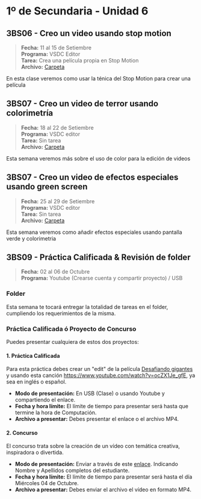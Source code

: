 # 1º de Secundaria - Unidad 6

## 3BS06 - Creo un video usando stop motion

> **Fecha:** 11 al 15 de Setiembre<br> **Programa:** VSDC Editor<br> **Tarea:** Crea una película propia en Stop Motion<br> **Archivo:** [Carpeta](https://app.box.com/s/fvacg8e4k3l397hxrrnmaajkbs40am0j)

En esta clase veremos como usar la ténica del Stop Motion para crear una película

## 3BS07 - Creo un video de terror usando colorimetría

> **Fecha:** 18 al 22 de Setiembre<br> **Programa:** VSDC editor<br> **Tarea:** Sin tarea<br> **Archivo:** [Carpeta](https://app.box.com/s/fvacg8e4k3l397hxrrnmaajkbs40am0j)

Esta semana veremos más sobre el uso de color para la edición de videos

<div class="currentTheme">

## 3BS07 - Creo un video de efectos especiales usando green screen

> **Fecha:** 25 al 29 de Setiembre<br> **Programa:** VSDC editor<br> **Tarea:** Sin tarea<br> **Archivo:** [Carpeta](https://app.box.com/s/fvacg8e4k3l397hxrrnmaajkbs40am0j)

Esta semana veremos como añadir efectos especiales usando pantalla verde y colorimetria

</div>

## 3BS09 -  Práctica Calificada & Revisión de folder

> **Fecha:** 02 al 06 de Octubre<br> **Programa:** Youtube (Crearse cuenta y compartir proyecto) / USB<br>

### Folder

Esta semana te tocará entregar la totalidad de tareas en el folder, cumpliendo los requerimientos de la misma.

### Práctica Calificada ó Proyecto de Concurso

Puedes presentar cualquiera de estos dos proyectos:

#### 1. Práctica Calificada

Para esta práctica debes crear un "edit" de la película [Desafiando gigantes](https://www.mediafire.com/file/8zgc6nx3ubjvvve/Facing.The.Giants.2006.1080P.BibliotecaFilmicaCristiana.Blogspot.mp4/file) y usando esta canción https://www.youtube.com/watch?v=ocZX1Je_gfE, ya sea en inglés o español.  

- **Modo de presentación:** En USB (Clase) o usando Youtube y compartiendo el enlace.
- **Fecha y hora límite:** El límite de tiempo para presentar será hasta que termine la hora de Computación.
- **Archivo a presentar:** Debes presentar el enlace o el archivo MP4.

#### 2. Concurso

El concurso trata sobre la creación de un vídeo con temática creativa, inspiradora o divertida.

- **Modo de presentación:** Enviar a través de este [enlace](https://mariareinista-my.sharepoint.com/:f:/g/personal/admin_mrc_edu_pe/Eu--67KRYRlLg76QRipjWWMBS3nQQ2_VP3YGDQnXr9wZPw). Indicando Nombre y Apellidos completos del estudiante.
- **Fecha y hora límite:** El límite de tiempo para presentar será hasta el día Miércoles 04 de Octubre.
- **Archivo a presentar:** Debes enviar el archivo el vídeo en formato MP4.
